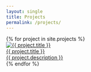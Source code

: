 ```yaml
---
layout: single
title: Projects
permalink: /projects/
---
```


<div class="card-container">
  {% for project in site.projects %}
  <a href="{{ site.baseurl }}/projects/{{ project.slug }}" class="card-link">
    <div class="card">
      <div class="card-image">
        <img src="{{ project.image }}" alt="{{ project.title }}">
      </div>
      <div class="card-content">
        <div class="card-title">{{ project.title }}</div>
        <div class="card-description">{{ project.description }}</div>
      </div>
    </div>
  </a>
  {% endfor %}
</div>
